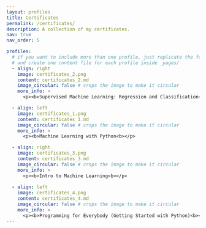 ```yaml
---
layout: profiles
title: Certificates
permalink: /certificates/
description: A collection of my certificates.
nav: true
nav_order: 5

profiles:
  # if you want to include more than one profile, just replicate the following block
  # and create one content file for each profile inside _pages/
  - align: right
    image: certificates_2.png
    content: certificates_2.md
    image_circular: false # crops the image to make it circular
    more_info: >
      <p><b>Supervised Machine Learning: Regression and Classification<b></p>

  - align: left
    image: certificates_1.png
    content: certificates_1.md
    image_circular: false # crops the image to make it circular
    more_info: >
      <p><b>Machine Learning with Python<b></p>

  - align: right
    image: certificates_3.png
    content: certificates_3.md
    image_circular: false # crops the image to make it circular
    more_info: >
      <p><b>Intro to Machine Learning<b></p>
      
  - align: left
    image: certificates_4.png
    content: certificates_4.md
    image_circular: false # crops the image to make it circular
    more_info: >
      <p><b>Programming for Everybody (Getting Started with Python)<b></p>
---
```


